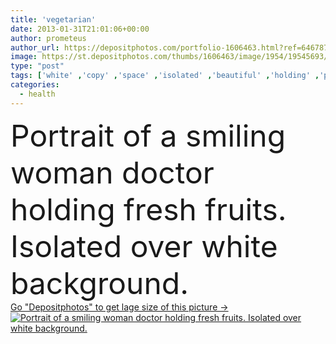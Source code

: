 ```yaml
---
title: 'vegetarian'
date: 2013-01-31T21:01:06+00:00
author: prometeus
author_url: https://depositphotos.com/portfolio-1606463.html?ref=64678756
image: https://st.depositphotos.com/thumbs/1606463/image/1954/19545693/api_thumb_450.jpg?forcejpeg=true
type: "post"
tags: ['white' ,'copy' ,'space' ,'isolated' ,'beautiful' ,'holding' ,'person' ,'studio' ,'girl' ,'female' ,'young' ,'smiling' ,'people' ,'fresh' ,'portrait' ,'orange' ,'health' ,'healthy' ,'food' ,'diet' ,'apple' ,'fruit' ,'medicine' ,'healthcare' ,'medical' ,'care' ,'eating' ,'nutrition' ,'over' ,'vegetarian' ,'vitamin' ,'doctor' ,'hospital' ,'vegetables' ,'woman' ,'with' ,'occupation' ,'professional' ,'lifestyle' ,'therapy' ,'treatment' ,'indoors' ,'friendly' ,'uniform' ,'positive' ,'kind' ,'fruits' ,'pear' ,'banana' ,'no' ]
categories: 
  - health
---
```

<div aling="center">
            <font size="60"> Portrait of a smiling woman doctor holding fresh fruits. Isolated over white background.</font>   
</div>
<div>
    <a href='https://depositphotos.com/19545693/stock-photo-vegetarian.html?ref=64678756' target=_blank > Go "Depositphotos" to get lage size of this picture ->
        <img href='https://depositphotos.com/19545693/stock-photo-vegetarian.html?ref=64678756' src='https://st.depositphotos.com/1606463/1954/i/950/depositphotos_19545693-stock-photo-vegetarian.jpg?forcejpeg=true' alt='Portrait of a smiling woman doctor holding fresh fruits. Isolated over white background.' >
    </a>
</div>
